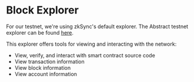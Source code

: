 # Block Explorer

For our testnet, we're using zkSync's default explorer. The Abstract testnet explorer can be found [here](https://explorer.testnet.abs.xyz/).

This explorer offers tools for viewing and interacting with the network:

- View, verify, and interact with smart contract source code
- View transaction information
- View block information
- View account information
